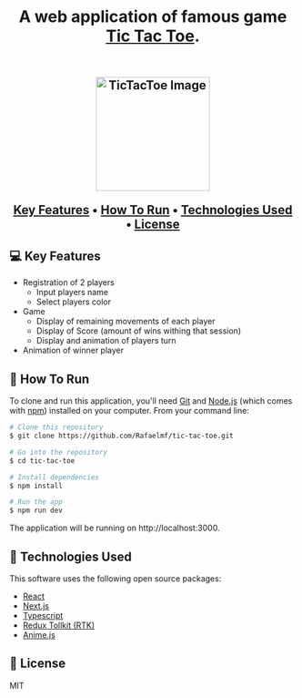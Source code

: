 

<h1 align="center">A web application of famous game <a href="https://en.wikipedia.org/wiki/Tic-tac-toe" target="_blank">Tic Tac Toe</a>.</h1>

<h2 align="center">
  <br>
  <img src="https://upload.wikimedia.org/wikipedia/commons/8/89/Jogo_da_velha_-_tic_tac_toe.png" alt="TicTacToe Image" width="200">
<br>
  <p align="center">
  <a href="#key-features">Key Features</a> •
  <a href="#how-to-run">How To Run</a> •
  <a href="#technologies-used">Technologies Used</a> •
  <a href="#license">License</a>
</p>
</h2>






## :computer: Key Features

* Registration of 2 players
  - Input players name
  - Select players color
* Game
  - Display of remaining movements of each player
  - Display of Score (amount of wins withing that session)
  - Display and animation of players turn
* Animation of winner player


## :rocket: How To Run

To clone and run this application, you'll need [Git](https://git-scm.com) and [Node.js](https://nodejs.org/en/download/) (which comes with [npm](http://npmjs.com)) installed on your computer. From your command line:

```bash
# Clone this repository
$ git clone https://github.com/Rafaelmf/tic-tac-toe.git

# Go into the repository
$ cd tic-tac-toe

# Install dependencies
$ npm install

# Run the app
$ npm run dev
```

The application will be running on http://localhost:3000.


## :book: Technologies Used

This software uses the following open source packages:

- [React](https://reactjs.org)
- [Next.js](https://nextjs.org)
- [Typescript](https://www.typescriptlang.org)
- [Redux Tollkit (RTK)](https://redux-toolkit.js.org)
- [Anime.js](https://animejs.com)



## :memo: License

MIT

